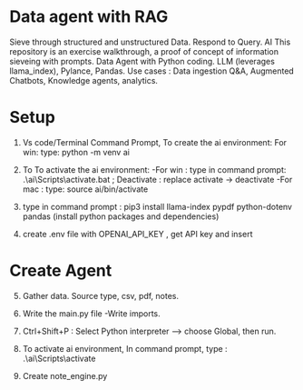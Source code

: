 # Data agent with RAG
 Sieve through structured and unstructured Data. Respond to Query. AI
 This repository is an exercise walkthrough, a proof of concept of information sieveing with prompts.
 Data Agent with Python coding. LLM (leverages llama_index), Pylance, Pandas.
 Use cases : Data ingestion Q&A, Augmented Chatbots, Knowledge agents, analytics. 

# Setup
1. Vs code/Terminal Command Prompt, To create the ai environment: For win: type: python -m venv ai 
2. To To activate the ai environment:
    -For win : type in command prompt: .\ai\Scripts\activate.bat ; Deactivate : replace activate -> deactivate
    -For mac : type: source ai/bin/activate

3. type in command prompt : pip3 install llama-index pypdf python-dotenv pandas (install python packages and dependencies)
4. create .env file with OPENAI_API_KEY , get API key and insert

# Create Agent
5. Gather data. Source type, csv, pdf, notes.
6. Write the main.py file 
    -Write imports.

7. Ctrl+Shift+P : Select Python interpreter --> choose Global, then run.
8. To activate ai environment, In command prompt, type : .\ai\Scripts\activate
9. Create note_engine.py
